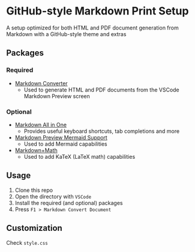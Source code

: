 # GitHub-style Markdown Print Setup
A setup optimized for both HTML and PDF document generation from Markdown with a GitHub-style theme and extras

## Packages
### Required
- [Markdown Converter](https://marketplace.visualstudio.com/items?itemName=manuth.markdown-converter)
  - Used to generate HTML and PDF documents from the VSCode Markdown Preview screen
### Optional
- [Markdown All in One](https://marketplace.visualstudio.com/items?itemName=yzhang.markdown-all-in-one)
  - Provides useful keyboard shortcuts, tab completions and more
- [Markdown Preview Mermaid Support](https://marketplace.visualstudio.com/items?itemName=bierner.markdown-mermaid)
  - Used to add Mermaid capabilities
- [Markdown+Math](https://marketplace.visualstudio.com/items?itemName=goessner.mdmath)
  - Used to add KaTeX (LaTeX math) capabilities

## Usage
1. Clone this repo
2. Open the directory with `VSCode`
3. Install the required (and optional) packages
4. Press `F1 > Markdown Convert Document`

## Customization
Check `style.css`